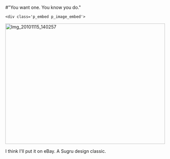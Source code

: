 #"You want one. You know you do."


    <div class='p_embed p_image_embed'>
<a href="http://getfile0.posterous.com/getfile/files.posterous.com/conoroneill/Ytc9cvqxrrhd7puVCHekhPfkUezA7QU9X5pBNe3AZoLsGJCrfDytGut5vX9N/img_20101115_140257.jpg.scaled.1000.jpg"><img alt="Img_20101115_140257" height="377" src="http://getfile9.posterous.com/getfile/files.posterous.com/conoroneill/MQuwdlvFfeNXSblo4D6Yih9Isa3KgcnHtDTTlJFBSsh6iDtPpeBZpzAaGp8a/img_20101115_140257.jpg.scaled.500.jpg" width="500" /></a>
</div>
<p>I think I&#39;ll put it on eBay. A Sugru design classic. </p>
  